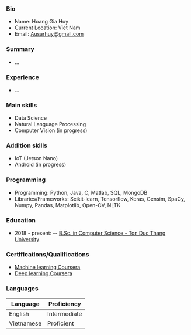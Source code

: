 ### Bio
- Name: Hoang Gia Huy
- Current Location: Viet Nam
- Email: Ausarhuy@gmail.com
### Summary
- ...
### Experience
- ...
### Main skills
- Data Science
- Natural Language Processing
- Computer Vision (in progress)
### Addition skills
- IoT (Jetson Nano)
- Android (in progress)
### Programming
- Programming: Python, Java, C, Matlab, SQL, MongoDB
- Libraries/Frameworks: Scikit-learn, Tensorflow, Keras, Gensim, SpaCy, Numpy, Pandas, Matplotlib, Open-CV, NLTK
### Education
- 2018 - present:
-- [B.Sc. in Computer Science - Ton Duc Thang University](https://www.linkedin.com/school/ton-duc-thang-university/?originalSubdomain=vn)
### Certifications/Qualifications
- [Machine learning Coursera](https://coursera.org/share/7d1a910c51a1218e6a9d3d516a9f6554)
- [Deep learning Coursera](https://coursera.org/share/697dad03c3b610146a57800048f7fc99)
### Languages
| Language   | Proficiency  |
|------------|--------------|
| English    | Intermediate |
| Vietnamese | Proficient   |


